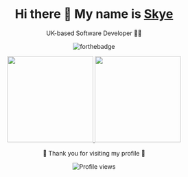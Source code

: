 
<h1 align="center">Hi there 👋 My name is <a href="https://GlitchSkye.github.io/">Skye</a></h1>

<p align="center">
  UK-based Software Developer 💖💖
</p>

<p align="center">
  <img src="https://forthebadge.com/images/badges/60-percent-of-the-time-works-every-time.svg" alt="forthebadge" />
</p>

<p align="center">
  <a href="https://github.com/anuraghazra/github-readme-stats">
    <img height="200" src="https://github-readme-stats.vercel.app/api?username=glitchSkye&show_icons=true&theme=ambient_gradient&count_private=true&hide=stars" />
  </a>
  <a href="https://github.com/anuraghazra/convoychat">
    <img height="200" src="https://github-readme-stats.vercel.app/api/top-langs/?username=glitchSkye&layout=compact&theme=ambient_gradient" />
  </a>
</p>

<p align="center">
  💫 Thank you for visiting my profile 💫
</p>

<p align="center">
  <img src="https://komarev.com/ghpvc/?username=glitchSkye" alt="Profile views" />
</p>
